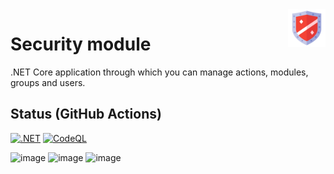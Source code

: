 <img src="https://github.com/gabriel-rodriguezcastellini/securityModule/blob/main/img/Defense.png" alt="Security module logo" title="securityModule" align="right" height="60" />

# Security module

.NET Core application through which you can manage actions, modules, groups and users.

## Status (GitHub Actions)

[![.NET](https://github.com/gabriel-rodriguezcastellini/SecurityModule/actions/workflows/dotnet.yml/badge.svg)](https://github.com/gabriel-rodriguezcastellini/SecurityModule/actions/workflows/dotnet.yml) [![CodeQL](https://github.com/gabriel-rodriguezcastellini/SecurityModule/actions/workflows/codeql.yml/badge.svg)](https://github.com/gabriel-rodriguezcastellini/SecurityModule/actions/workflows/codeql.yml) 

![image](https://github.com/gabriel-rodriguezcastellini/SecurityModule/assets/42047270/1f74e25d-e5be-43ee-9f0b-57edd56b5276)
![image](https://github.com/gabriel-rodriguezcastellini/SecurityModule/assets/42047270/2251b25e-cb86-4b0a-be1b-d61c36de134b)
![image](https://github.com/gabriel-rodriguezcastellini/SecurityModule/assets/42047270/8af4db6c-ee66-486f-a8af-2fe9a6ffbc1b)
